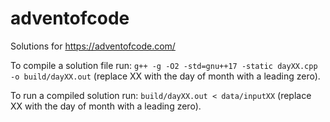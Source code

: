 # adventofcode
Solutions for https://adventofcode.com/

To compile a solution file run: `g++ -g -O2 -std=gnu++17 -static dayXX.cpp -o build/dayXX.out` (replace XX with the day of month with a leading zero).

To run a compiled solution run: `build/dayXX.out < data/inputXX` (replace XX with the day of month with a leading zero).
